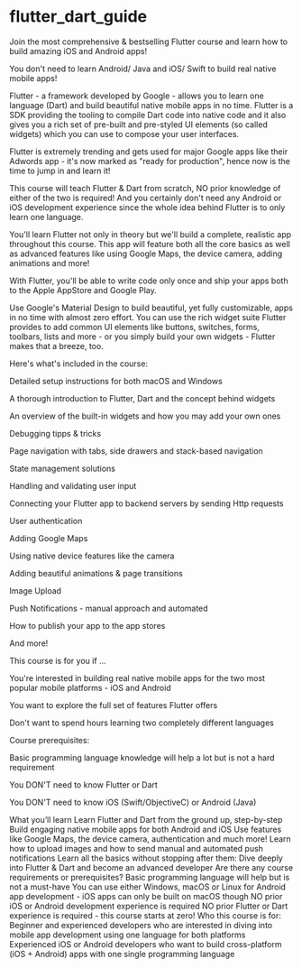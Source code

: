 # flutter_dart_guide
Join the most comprehensive & bestselling Flutter course and learn how to build amazing iOS and Android apps!

You don't need to learn Android/ Java and iOS/ Swift to build real native mobile apps!

Flutter - a framework developed by Google - allows you to learn one language (Dart) and build beautiful native mobile apps in no time. Flutter is a SDK
providing the tooling to compile Dart code into native code and it also gives you a rich set of pre-built and pre-styled UI elements (so called widgets) which
you can use to compose your user interfaces.

Flutter is extremely trending and gets used for major Google apps like their Adwords app - it's now marked as "ready for production", hence now is the time to 
jump in and learn it!

This course will teach Flutter & Dart from scratch, NO prior knowledge of either of the two is required! And you certainly don't need any Android or iOS 
development experience since the whole idea behind Flutter is to only learn one language.

You'll learn Flutter not only in theory but we'll build a complete, realistic app throughout this course. This app will feature both all the core basics as well
as advanced features like using Google Maps, the device camera, adding animations and more!

With Flutter, you'll be able to write code only once and ship your apps both to the Apple AppStore and Google Play.

Use Google's Material Design to build beautiful, yet fully customizable, apps in no time with almost zero effort. You can use the rich widget suite Flutter 
provides to add common UI elements like buttons, switches, forms, toolbars, lists and more - or you simply build your own widgets - Flutter makes that a breeze,
too.

Here's what's included in the course:

Detailed setup instructions for both macOS and Windows

A thorough introduction to Flutter, Dart and the concept behind widgets

An overview of the built-in widgets and how you may add your own ones

Debugging tipps & tricks

Page navigation with tabs, side drawers and stack-based navigation

State management solutions

Handling and validating user input

Connecting your Flutter app to backend servers by sending Http requests

User authentication

Adding Google Maps

Using native device features like the camera

Adding beautiful animations & page transitions

Image Upload

Push Notifications - manual approach and automated

How to publish your app to the app stores

And more!

This course is for you if ...

You're interested in building real native mobile apps for the two most popular mobile platforms - iOS and Android

You want to explore the full set of features Flutter offers

Don't want to spend hours learning two completely different languages

Course prerequisites:

Basic programming language knowledge will help a lot but is not a hard requirement

You DON'T need to know Flutter or Dart

You DON'T need to know iOS (Swift/ObjectiveC) or Android (Java)

What you’ll learn
Learn Flutter and Dart from the ground up, step-by-step
Build engaging native mobile apps for both Android and iOS
Use features like Google Maps, the device camera, authentication and much more!
Learn how to upload images and how to send manual and automated push notifications
Learn all the basics without stopping after them: Dive deeply into Flutter & Dart and become an advanced developer
Are there any course requirements or prerequisites?
Basic programming language will help but is not a must-have
You can use either Windows, macOS or Linux for Android app development - iOS apps can only be built on macOS though
NO prior iOS or Android development experience is required
NO prior Flutter or Dart experience is required - this course starts at zero!
Who this course is for:
Beginner and experienced developers who are interested in diving into mobile app development using one language for both platforms
Experienced iOS or Android developers who want to build cross-platform (iOS + Android) apps with one single programming language